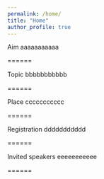 ```yaml
---
permalink: /home/
title: "Home"
author_profile: true
---
```


Aim
aaaaaaaaaaa

======


Topic
bbbbbbbbbbb

======


Place
ccccccccccc

======


Registration 
ddddddddddd

======


Invited speakers
eeeeeeeeeee

======


